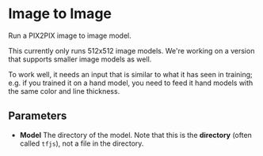# Image to Image

Run a PIX2PIX image to image model.

This currently only runs 512x512 image models. We're working on a version that supports smaller image models as well.

To work well, it needs an input that is similar to what it has seen in training; e.g. if you trained it on a hand model, you need to feed it hand models with the same color and line thickness.

## Parameters

- **Model** The directory of the model. Note that this is the **directory** (often called `tfjs`), not a file in the directory.
